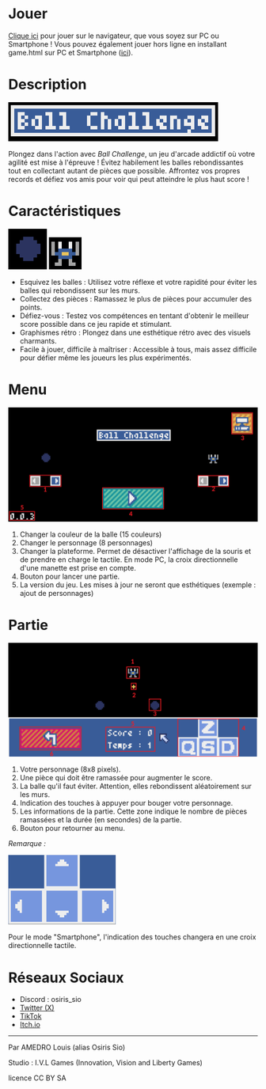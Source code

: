 # Jouer

[Clique ici](https://osiris-sio.github.io/HTML_Ball-Challenge/) pour jouer sur le navigateur, que vous soyez sur PC ou Smartphone !
Vous pouvez également jouer hors ligne en installant game.html sur PC et Smartphone ([ici](https://github.com/Osiris-Sio/Ball-Challenge/blob/main/game.html)).

# Description 

<img src="res/titre.png" />

Plongez dans l'action avec _Ball Challenge_, un jeu d'arcade addictif où votre agilité est mise à l'épreuve ! Évitez habilement les balles rebondissantes tout en collectant autant de pièces que possible. Affrontez vos propres records et défiez vos amis pour voir qui peut atteindre le plus haut score !

# Caractéristiques

<img src="res/balle.png" /> <img src="res/crabe.png" />

* Esquivez les balles : Utilisez votre réflexe et votre rapidité pour éviter les balles qui rebondissent sur les murs.
* Collectez des pièces : Ramassez le plus de pièces pour accumuler des points.
* Défiez-vous : Testez vos compétences en tentant d'obtenir le meilleur score possible dans ce jeu rapide et stimulant.
* Graphismes rétro : Plongez dans une esthétique rétro avec des visuels charmants.
* Facile à jouer, difficile à maîtriser : Accessible à tous, mais assez difficile pour défier même les joueurs les plus expérimentés.

# Menu

<img src="res/menu.png" style="zoom: 50%;"/>

1. Changer la couleur de la balle (15 couleurs)
2. Changer le personnage (8 personnages)
3. Changer la plateforme. Permet de désactiver l'affichage de la souris et de prendre en charge le tactile. 
En mode PC, la croix directionnelle d'une manette est prise en compte.
4. Bouton pour lancer une partie.
5. La version du jeu. Les mises à jour ne seront que esthétiques (exemple : ajout de personnages)

# Partie

<img src="res/partie.png" style="zoom: 50%;"/>

1. Votre personnage (8x8 pixels).
2. Une pièce qui doit être ramassée pour augmenter le score.
3. La balle qu'il faut éviter. Attention, elles rebondissent aléatoirement sur les murs.
4. Indication des touches à appuyer pour bouger votre personnage.
5. Les informations de la partie. Cette zone indique le nombre de pièces ramassées et la durée (en secondes) de la partie.
6. Bouton pour retourner au menu.

_Remarque :_

<img src="res/tactile.png" style="zoom: 50%;"/>

Pour le mode "Smartphone", l'indication des touches changera en une croix directionnelle tactile.

# Réseaux Sociaux

* Discord : osiris_sio
* [Twitter (X)](https://twitter.com/OsirisSio)
* [TikTok](https://www.tiktok.com/@osirissio)
* [Itch.io](https://itch.io/profile/osiris-sio)

________

Par AMEDRO Louis (alias Osiris Sio)

Studio : I.V.L Games (Innovation, Vision and Liberty Games)

licence CC BY SA